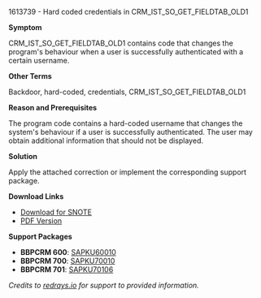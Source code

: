 1613739 - Hard coded credentials in CRM_IST_SO_GET_FIELDTAB_OLD1

**Symptom**

CRM_IST_SO_GET_FIELDTAB_OLD1 contains code that changes the program's behaviour when a user is successfully authenticated with a certain username.

**Other Terms**

Backdoor, hard-coded, credentials, CRM_IST_SO_GET_FIELDTAB_OLD1

**Reason and Prerequisites**

The program code contains a hard-coded username that changes the system's behaviour if a user is successfully authenticated. The user may obtain additional information that should not be displayed.

**Solution**

Apply the attached correction or implement the corresponding support package.

**Download Links**

- [Download for SNOTE](https://me.sap.com/servicessupport/knowledge/note/0040000009962482017)
- [PDF Version](https://me.sap.com/userapps.support.sap.com/sap/support/sfm/notes/print/0001613739?language=en-US&token=4931411E9ED80522E08F950C946322CD)

**Support Packages**

- **BBPCRM 600**: [SAPKU60010](https://me.sap.com/supportpackage/SAPKU60010)
- **BBPCRM 700**: [SAPKU70010](https://me.sap.com/supportpackage/SAPKU70010)
- **BBPCRM 701**: [SAPKU70106](https://me.sap.com/supportpackage/SAPKU70106)

*Credits to [redrays.io](https://redrays.io) for support to provided information.*